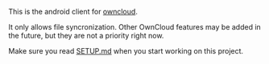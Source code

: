 This is the android client for [owncloud][0].

It only allows file syncronization. Other OwnCloud features may be added in the future, but they are not a priority right now.

Make sure you read [SETUP.md][1] when you start working on this project.

[0]: https://github.com/owncloud/core
[1]: https://raw.github.com/owncloud/android/master/SETUP.md